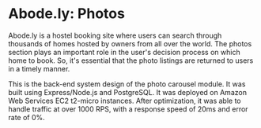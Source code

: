 # Abode.ly: Photos

Abode.ly is a hostel booking site where users can search through thousands of homes hosted by owners from all over the world. The photos section plays an important role in the user's decision process on which home to book. So, it's essential that the photo listings are returned to users in a timely manner.

This is the back-end system design of the photo carousel module. It was built using Express/Node.js and PostgreSQL. It was deployed on Amazon Web Services EC2 t2-micro instances. After optimization, it was able to handle traffic at over 1000 RPS, with a response speed of 20ms and error rate of 0%. 
